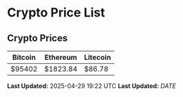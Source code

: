 # Crypto Price List

## Crypto Prices
| Bitcoin | Ethereum | Litecoin |
| ------- | -------- | -------- |
| $95402 | $1823.84 | $86.78 |
**Last Updated:** 2025-04-29 19:22 UTC
**Last Updated:** $DATE$
